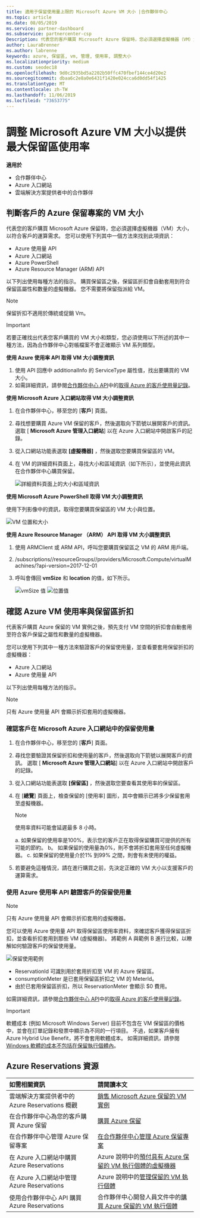 ```yaml
---
title: 適用于保留使用量上限的 Microsoft Azure VM 大小 |合作夥伴中心
ms.topic: article
ms.date: 08/05/2019
ms.service: partner-dashboard
ms.subservice: partnercenter-csp
Description: 代表您的客戶購買 Microsoft Azure 保留時，您必須選擇虛擬機器（VM）大小，以符合客戶的運算需求。
author: LauraBrenner
ms.author: labrenne
keywords: azure, 保留區, vm, 管理, 使用率, 調整大小
ms.localizationpriority: medium
ms.custom: seodec18
ms.openlocfilehash: 9d0c2935bd5a2202b50ffc470fbef144ce4d20e2
ms.sourcegitcommit: dbaa6c2e8a0e6431f1420e024cca6d0dd54f1425
ms.translationtype: MT
ms.contentlocale: zh-TW
ms.lasthandoff: 11/06/2019
ms.locfileid: "73653775"
---
```

# <a name="microsoft-azure-vm-sizing-for-maximum-reservation-usage"></a>調整 Microsoft Azure VM 大小以提供最大保留區使用率

**適用於**

- 合作夥伴中心
- Azure 入口網站
- 雲端解決方案提供者中的合作夥伴

## <a name="determine-the-vm-size-for-a-customers-azure-reservation"></a>判斷客戶的 Azure 保留專案的 VM 大小 

代表您的客戶購買 Microsoft Azure 保留時，您必須選擇虛擬機器（VM）大小，以符合客戶的運算需求。 您可以使用下列其中一個方法來找到此項資訊：

- Azure 使用量 API
- Azure 入口網站
- Azure PowerShell
- Azure Resource Manager (ARM) API

以下列出使用每種方法的指示。 購買保留區之後，保留區折扣會自動套用到符合保留區屬性和數量的虛擬機器。 您不需要將保留指派給 VM。

>[!NOTE]
>保留折扣不適用於傳統或促銷 Vm。

>[!IMPORTANT]
>若要正確找出代表您客戶購買的 VM 大小和類型，您必須使用以下所述的其中一種方法，因為合作夥伴中心對帳檔案不會正確顯示 VM 系列類型。

**使用 Azure 使用率 API 取得 VM 大小調整資訊**

1. 使用 API 回應中 additionalInfo 的 ServiceType 屬性值，找出要購買的 VM 大小。
2. 如需詳細資訊，請參閱[合作夥伴中心 API](https://docs.microsoft.com/partner-center/develop/)中的[取得 Azure 的客戶使用量記錄](https://docs.microsoft.com/partner-center/develop/get-a-customer-s-utilization-record-for-azure)。

**使用 Microsoft Azure 入口網站取得 VM 大小調整資訊**

1. 在合作夥伴中心，移至您的 [**客戶**] 頁面。
2. 尋找想要購買 Azure VM 保留的客戶，然後選取向下箭號以展開客戶的資訊。 選取 [ **Microsoft Azure 管理入口網站**] 以在 Azure 入口網站中開啟客戶的記錄。
3. 從入口網站功能表選取 **\[虛擬機器\]** ，然後選取您要購買保留區的 VM。
4. 在 VM 的詳細資料頁面上，尋找大小和區域資訊（如下所示），並使用此資訊在合作夥伴中心購買保留。  

    ![詳細資料頁面上的大小和區域資訊](images/usage1.png)

**使用 Microsoft Azure PowerShell 取得 VM 大小調整資訊**

使用下列影像中的資訊，取得您要購買保留區的 VM 大小與位置。 

![VM 位置和大小](images/usage2.png)

**使用 Azure Resource Manager （ARM） API 取得 VM 大小調整資訊**

1. 使用 ARMClient 或 ARM API，呼叫您要購買保留區之 VM 的 ARM 用戶端。

2. /subscriptions/<Subscription ID>/resourceGroups/<Resource group name>/providers/Microsoft.Compute/virtualMachines/<VM Instance Name>?api-version=2017-12-01

3. 呼叫會傳回 **vmSize** 和 **location** 的值，如下所示。

    ![vmSize 值](images/usage3.png) ![位置值](images/usage4.png)

## <a name="verify-azure-vm-usage-and-reservation-discount"></a>確認 Azure VM 使用率與保留區折扣

代表客戶購買 Azure 保留的 VM 實例之後，預先支付 VM 空間的折扣會自動套用至符合客戶保留之屬性和數量的虛擬機器。

您可以使用下列其中一種方法來驗證客戶的保留使用量，並查看要套用保留折扣的虛擬機器：

- Azure 入口網站
- Azure 使用量 API

以下列出使用每種方法的指示。

>[!NOTE]
>只有 Azure 使用量 API 會顯示折扣套用的虛擬機器。  

### <a name="verify-the-customers-reservation-usage-in-the-microsoft-azure-portal"></a>確認客戶在 Microsoft Azure 入口網站中的保留使用量

1. 在合作夥伴中心，移至您的 [**客戶**] 頁面。

2. 尋找您要驗證其保留折扣和使用量的客戶，然後選取向下箭號以展開客戶的資訊。 選取 [ **Microsoft Azure 管理入口網站**] 以在 Azure 入口網站中開啟客戶的記錄。
3. 從入口網站功能表選取 **\[保留區\]** ，然後選取您要查看其使用率的保留區。
4. 在 [**總覽**] 頁面上，檢查保留的 [使用率] 圖形，其中會顯示已將多少保留套用至虛擬機器。

    >[!NOTE]
    >使用率資料可能會延遲最多 8 小時。

    a. 如果保留的使用率是100%，表示您的客戶正在取得保留購買可提供的所有可能的節約。
    b。 如果保留的使用量為0%，則不會將折扣套用至任何虛擬機器。
    c. 如果保留的使用量介於1% 到99% 之間，則會有未使用的權益。

5. 若要避免這種情況，請在進行購買之前，先決定正確的 VM 大小以支援客戶的運算需求。

### <a name="verify-the-customers-reservation-usage-with-the-azure-utilization-api"></a>使用 Azure 使用率 API 驗證客戶的保留使用量

>[!NOTE]
>只有 Azure 使用量 API 會顯示折扣套用的虛擬機器。  

您可以使用 Azure 使用量 API 取得保留區使用率資料，來確認客戶獲得保留區折扣，並查看折扣套用到那些 VM (虛擬機器)。 將範例 A 與範例 B 進行比較，以瞭解如何驗證客戶的保留使用量。

![保留使用範例](images/usage5.png)

- ReservationId 可識別用於套用折扣至 VM 的 Azure 保留區。
- consumptionMeter 是已套用保留區折扣之 VM 的 MeterId。
- 由於已套用保留區折扣，所以 ReservationMeter 會顯示 $0 費用。

如需詳細資訊，請參閱[合作夥伴中心 API](https://docs.microsoft.com/partner-center/develop/)中的[取得 Azure 的客戶使用量記錄](https://docs.microsoft.com/partner-center/develop/get-a-customer-s-utilization-record-for-azure)。

>[!IMPORTANT]
>軟體成本 (例如 Microsoft Windows Server) 目前不包含在 VM 保留區的價格中，並會在訂單記錄和發票中顯示為不同的一行項目。 不過，如果客戶擁有 Azure Hybrid Use Benefit，將不會套用軟體成本。 如需詳細資訊，請參閱 [Windows 軟體的成本不包括在保留執行個體內](https://docs.microsoft.com/azure/billing/billing-reserved-instance-windows-software-costs)。  

## <a name="azure-reservations-resources"></a>Azure Reservations 資源

|**如需相關資訊**   |**請閱讀本文**    |
|:-----------------------------|:-----------------|
|雲端解決方案提供者中的 Azure Reservations 概觀  | [銷售 Microsoft Azure 保留的 VM 實例](azure-reservations.md)
|在合作夥伴中心為您的客戶購買 Azure 保留   |[購買 Azure 保留](azure-reservations-buying.md)
|在合作夥伴中心管理 Azure 保留專案 | [在合作夥伴中心管理 Azure 保留專案](azure-reservations-manage.md)
|在 Azure 入口網站中購買 Azure Reservations | Azure 說明中的[預付具有 Azure 保留的 VM 執行個體的虛擬機器](https://docs.microsoft.com/azure/virtual-machines/windows/prepay-reserved-vm-instances) |
|在 Azure 入口網站中管理 Azure Reservations   |Azure 說明中的[管理保留的 VM 執行個體](https://docs.microsoft.com/azure/billing/billing-manage-reserved-vm-instance)  |
|使用合作夥伴中心 API 購買 Azure Reservations | 合作夥伴中心開發人員文件中的[購買 Azure 保留的 VM 執行個體](https://docs.microsoft.com/partner-center/develop/purchase-azure-reservations)
